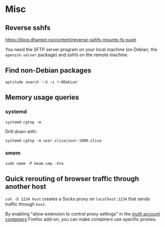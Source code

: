# Misc

## Reverse sshfs

https://blog.dhampir.no/content/reverse-sshfs-mounts-fs-push

You need the SFTP server program on your local machine (on Debian, the `openssh-server` package) and sshfs on the remote machine.

## Find non-Debian packages

```
aptitude search '~S ~i !~ODebian'
```

## Memory usage queries

### systemd

```
systemd-cgtop -m
```

Drill down with:

```
systemd-cgtop -m user.slice/user-1000.slice
```

### smem

```
sudo smem -P beam.smp -kta
```

## Quick rerouting of browser traffic through another host

`ssh -D 1234 host` creates a Socks proxy on `localhost:1234` that sends traffic through `host`.

By enabling "allow extension to control proxy settings" in the [multi account containers](https://addons.mozilla.org/en-US/firefox/addon/multi-account-containers/) Firefox add-on, you can make containers use specific proxies.
